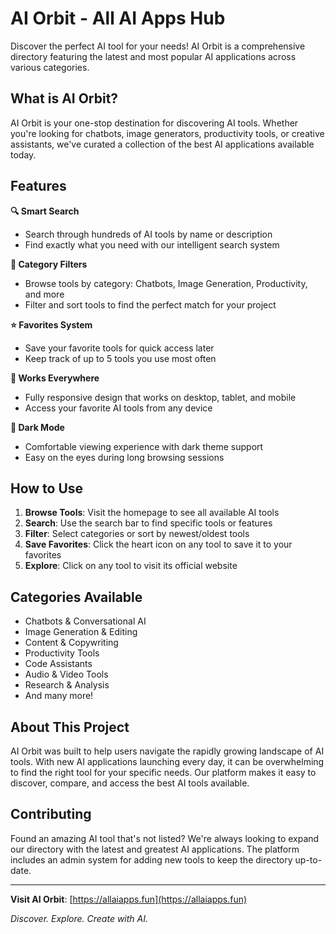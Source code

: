 # AI Orbit - All AI Apps Hub

Discover the perfect AI tool for your needs! AI Orbit is a comprehensive directory featuring the latest and most popular AI applications across various categories.

## What is AI Orbit?

AI Orbit is your one-stop destination for discovering AI tools. Whether you're looking for chatbots, image generators, productivity tools, or creative assistants, we've curated a collection of the best AI applications available today.

## Features

**🔍 Smart Search**
- Search through hundreds of AI tools by name or description
- Find exactly what you need with our intelligent search system

**📂 Category Filters**
- Browse tools by category: Chatbots, Image Generation, Productivity, and more
- Filter and sort tools to find the perfect match for your project

**⭐ Favorites System**
- Save your favorite tools for quick access later
- Keep track of up to 5 tools you use most often

**📱 Works Everywhere**
- Fully responsive design that works on desktop, tablet, and mobile
- Access your favorite AI tools from any device

**🌙 Dark Mode**
- Comfortable viewing experience with dark theme support
- Easy on the eyes during long browsing sessions

## How to Use

1. **Browse Tools**: Visit the homepage to see all available AI tools
2. **Search**: Use the search bar to find specific tools or features
3. **Filter**: Select categories or sort by newest/oldest tools
4. **Save Favorites**: Click the heart icon on any tool to save it to your favorites
5. **Explore**: Click on any tool to visit its official website

## Categories Available

- Chatbots & Conversational AI
- Image Generation & Editing
- Content & Copywriting
- Productivity Tools
- Code Assistants
- Audio & Video Tools
- Research & Analysis
- And many more!

## About This Project

AI Orbit was built to help users navigate the rapidly growing landscape of AI tools. With new AI applications launching every day, it can be overwhelming to find the right tool for your specific needs. Our platform makes it easy to discover, compare, and access the best AI tools available.

## Contributing

Found an amazing AI tool that's not listed? We're always looking to expand our directory with the latest and greatest AI applications. The platform includes an admin system for adding new tools to keep the directory up-to-date.

---

**Visit AI Orbit**: [https://allaiapps.fun](https://allaiapps.fun)

*Discover. Explore. Create with AI.*

